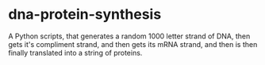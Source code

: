 # dna-protein-synthesis
A Python scripts, that generates a random 1000 letter strand of DNA, then gets it's compliment strand, and then gets its mRNA strand, and then is then finally translated into a string of proteins.
